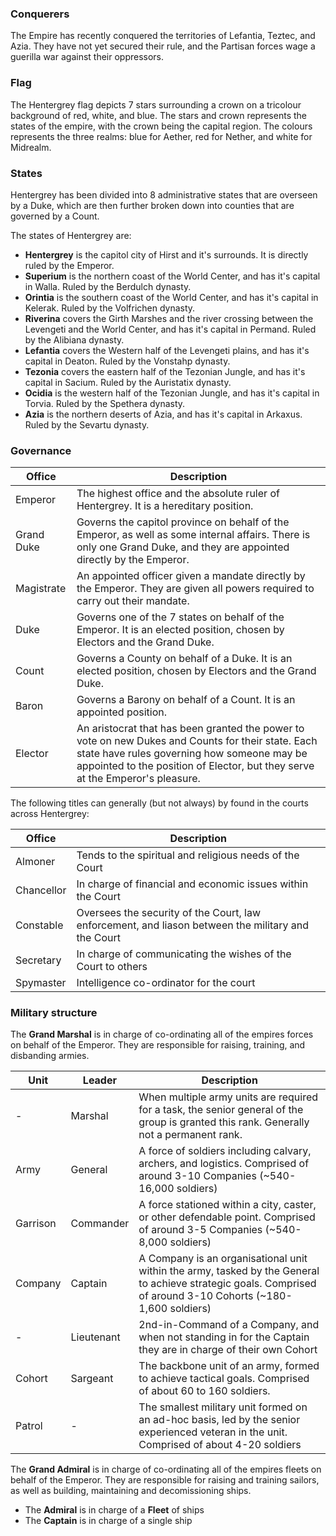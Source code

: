 ### Conquerers

The Empire has recently conquered the territories of Lefantia, Teztec, and Azia. They have not yet secured their rule, and the Partisan forces wage a guerilla war against their oppressors.

### Flag

The Hentergrey flag depicts 7 stars surrounding a crown on a tricolour background of red, white, and blue. The stars and crown represents the states of the empire, with the crown being the capital region. The colours represents the three realms: blue for Aether, red for Nether, and white for Midrealm.

### States

Hentergrey has been divided into 8 administrative states that are overseen by a Duke, which are then further broken down into counties that are governed by a Count.

The states of Hentergrey are:

- **Hentergrey** is the capitol city of Hirst and it's surrounds. It is directly ruled by the Emperor.
- **Superium** is the northern coast of the World Center, and has it's capital in Walla. Ruled by the Berdulch dynasty.
- **Orintia** is the southern coast of the World Center, and has it's capital in Kelerak. Ruled by the Volfrichen dynasty.
- **Riverina** covers the Girth Marshes and the river crossing between the Levengeti and the World Center, and has it's capital in Permand. Ruled by the Alibiana dynasty.
- **Lefantia** covers the Western half of the Levengeti plains, and has it's capital in Deaton. Ruled by the Vonstahp dynasty.
- **Tezonia** covers the eastern half of the Tezonian Jungle, and has it's capital in Sacium. Ruled by the Auristatix dynasty.
- **Ocidia** is the western half of the Tezonian Jungle, and has it's capital in Torvia. Ruled by the Spethera dynasty.
- **Azia** is the northern deserts of Azia, and has it's capital in Arkaxus. Ruled by the Sevartu dynasty.

### Governance

| Office | Description |
| ------ | ----------- |
| Emperor | The highest office and the absolute ruler of Hentergrey. It is a hereditary position. |
| Grand Duke | Governs the capitol province on behalf of the Emperor, as well as some internal affairs. There is only one Grand Duke, and they are appointed directly by the Emperor. |
| Magistrate | An appointed officer given a mandate directly by the Emperor. They are given all powers required to carry out their mandate. |
| Duke | Governs one of the 7 states on behalf of the Emperor. It is an elected position, chosen by Electors and the Grand Duke. |
| Count | Governs a County on behalf of a Duke. It is an elected position, chosen by Electors and the Grand Duke. |
| Baron | Governs a Barony on behalf of a Count. It is an appointed position. |
| Elector | An aristocrat that has been granted the power to vote on new Dukes and Counts for their state. Each state have rules governing how someone may be appointed to the position of Elector, but they serve at the Emperor's pleasure. |

The following titles can generally (but not always) by found in the courts across Hentergrey:

| Office | Description |
| ------ | ----------- |
| Almoner | Tends to the spiritual and religious needs of the Court |
| Chancellor | In charge of financial and economic issues within the Court |
| Constable | Oversees the security of the Court, law enforcement, and liason between the military and the Court |
| Secretary | In charge of communicating the wishes of the Court to others |
| Spymaster | Intelligence co-ordinator for the court |

### Military structure

The **Grand Marshal** is in charge of co-ordinating all of the empires forces on behalf of the Emperor. They are responsible for raising, training, and disbanding armies.

| Unit | Leader | Description |
| ---- | ------ | ----------- |
| - | Marshal | When multiple army units are required for a task, the senior general of the group is granted this rank. Generally not a permanent rank. |
| Army | General | A force of soldiers including calvary, archers, and logistics. Comprised of around 3-10 Companies (~540-16,000 soldiers) |
| Garrison | Commander | A force stationed within a city, caster, or other defendable point. Comprised of around 3-5 Companies (~540-8,000 soldiers) |
| Company | Captain | A Company is an organisational unit within the army, tasked by the General to achieve strategic goals. Comprised of around 3-10 Cohorts (~180-1,600 soldiers) |
| - | Lieutenant | 2nd-in-Command of a Company, and when not standing in for the Captain they are in charge of their own Cohort |
| Cohort | Sargeant | The backbone unit of an army, formed to achieve tactical goals. Comprised of about 60 to 160 soldiers. |
| Patrol | - | The smallest military unit formed on an ad-hoc basis, led by the senior experienced veteran in the unit. Comprised of about 4-20 soldiers |

The **Grand Admiral** is in charge of co-ordinating all of the empires fleets on behalf of the Emperor. They are responsible for raising and training sailors, as well as building, maintaining and decomissioning ships.

 - The **Admiral** is in charge of a **Fleet** of ships
 - The **Captain** is in charge of a single ship
